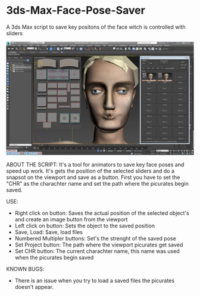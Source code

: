# 3ds-Max-Face-Pose-Saver
A 3ds Max script to save key positons of the face witch is controlled with sliders

![ScreenShot](https://github.com/Bredm1/3ds-Max-Face-Pose-Saver/blob/master/FPS.png)

ABOUT THE SCRIPT:
It's a tool for animators to save key face poses and speed up work. It's gets the position of the selected sliders and do a snapsot on the viewport and save as a button. First you have to set the "CHR" as the charachter name and set the path where the picurates begin saved.

USE:
 - Right click on button: Saves the actual position of the selected object's and create an image button from the viewport
 - Left click on button: Sets the object to the saved position
 - Save, Load: Save, load files
 - Numbered Multipler buttons: Set's the strenght of the saved pose
 - Set Project button: The path where the viewport picurates get saved
 - Set CHR button: The current charachter name, this name was used when the picurates begin saved
 
KNOWN BUGS:
 - There is an issue when you try to load a saved files the picurates doesn't appear.
